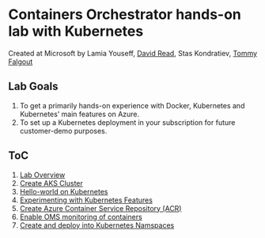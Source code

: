 # Containers Orchestrator hands-on lab with Kubernetes

Created at Microsoft by Lamia Youseff, [David Read](https://github.com/dave-read), Stas Kondratiev, [Tommy Falgout](https://github.com/lastcoolnameleft)

## Lab Goals

1. To get a primarily hands-on experience with Docker, Kubernetes and Kubernetes’ main features on Azure.
1. To set up a Kubernetes deployment in your subscription for future customer-demo purposes.

## ToC

1. [Lab Overview](README.md)
1. [Create AKS Cluster](create-aks-cluster.md)
1. [Hello-world on Kubernetes](k8s-hello-world.md)
1. [Experimenting with Kubernetes Features](k8s-features.md)
1. [Create Azure Container Service Repository (ACR)](using-acr.md)
1. [Enable OMS monitoring of containers](oms.md)
1. [Create and deploy into Kubernetes Namspaces](k8s-namespaces.md)
